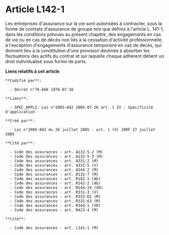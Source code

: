# Article L142-1

Les entreprises d'assurance sur la vie sont autorisées à contracter, sous la forme de contrats d'assurance de groupe tels que
définis à l'article L. 141-1, dans les conditions prévues au présent chapitre, des engagements en cas de vie ou en cas de
décès non liés à la cessation d'activité professionnelle, à l'exception d'engagements d'assurance temporaire en cas de décès,
qui donnent lieu à la constitution d'une provision destinée à absorber les fluctuations des actifs du contrat et sur laquelle
chaque adhérent détient un droit individualisé sous forme de parts.

**Liens relatifs à cet article**

	**Codifié par**:

	  - Décret n°76-666 1976-07-16

	**Liens**:

	  - SPEC_APPLI: Loi n°2005-842 2005-07-26 art. 1 IV : Spécificité d'application

	**Créé par**:

	  - Loi n°2005-842 du 26 juillet 2005 - art. 1 (V) JORF 27 juillet 2005

	**Cité par**:

	  - Code des assurances - art. A132-5-2 (M)
	  - Code des assurances - art. A132-5-3 (M)
	  - Code des assurances - art. A331-2 (M)
	  - Code des assurances - art. A331-5 (V)
	  - Code des assurances - art. A344-2 (M)
	  - Code des assurances - art. D132-7 (M)
	  - Code des assurances - art. R142-1 (Ab)
	  - Code des assurances - art. R142-2 (Ab)
	  - Code des assurances - art. R144-19 (VD)
	  - Code des assurances - art. R331-3 (V)
	  - Code des assurances - art. R332-62 (M)
	  - Code des assurances - art. R332-63 (M)
	  - Code des assurances - art. R344-1 (VD)
	  - Code des assurances - art. R423-4 (M)

	**Cite**:

	  - Code des assurances - art. L141-1 (M)
